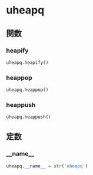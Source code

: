 # uheapq
## 関数
### heapify
```python
uheapq.heapify()
```
### heappop
```python
uheapq.heappop()
```
### heappush
```python
uheapq.heappush()
```
## 定数
### \_\_name\_\_
```python
uheapq.__name__ = str('uheapq')
```
